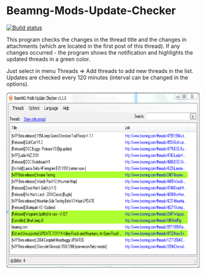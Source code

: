 # Beamng-Mods-Update-Checker
[![Build status](https://ci.appveyor.com/api/projects/status/65l2uygv0k42wetv?svg=true)](https://ci.appveyor.com/project/IncoCode/beamng-mods-update-checker)

This program checks the changes in the thread title and the changes in attachments (which are located in the first post of this thread). If any changes occurred - the program shows the notification and highlights the updated threads in a green color.

Just select in menu Threads => Add threads to add new threads in the list. Updates are checked every 120 minutes (interval can be changed in the options).

<img src="screenshot.png" alt="alt text" width="750" height="457">
